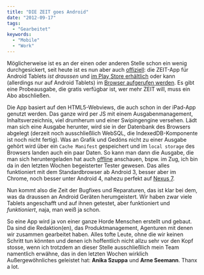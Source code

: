 ```yaml
---
title: "DIE ZEIT goes Android"
date: "2012-09-17"
tags:
  - "Gearbeitet"
keywords:
  - "Mobile"
  - "Work"
---
```


Möglicherweise ist es an der einen oder anderen Stelle schon ein wenig durchgesickert, seit heute ist es nun aber auch [offiziell](http://www.zeitverlag.de/pressemitteilungen/die-zeit-app-ab-sofort-fur-android-tablets-trusted-shops-siegel-fur-das-digital-paket-der-zeit/): die ZEIT-App für Android Tablets _ist draussen_ und [im Play Store erhältlich](https://play.google.com/store/apps/details?id=de.zeit.webapp.android) oder kann (allerdings nur auf Android Tablets) im [Browser aufgerufen werden](https://webapp.zeit.de). Es gibt eine Probeausgabe, die gratis verfügbar ist, wer mehr ZEIT will, muss ein Abo abschließen.

Die App basiert auf den HTML5-Webviews, die auch schon in der iPad-App genutzt werden. Das ganze wird per JS mit einem Ausgabenmanagement, Inhaltsverzeichnis, viel drumherum und einer Swipingengine versehen. Lädt man sich eine Ausgabe herunter, wird sie in der Datenbank des Browsers abgelegt (derzeit noch ausschließlich WebSQL, die IndexedDB-Komponente ist noch nicht fertig). Was an Grafik und Gedöns nicht zu einer Ausgabe gehört wird über ein `Cache Manifest` gespeichert und im `local storage` des Browsers landen auch ein paar Daten. So kann man dann die Ausgabe, die man sich heruntergeladen hat auch [offline](/codecandies/2012/03/20/offline/) anschauen, bspw. im Zug, ich bin da in den letzten Wochen begeisterter Tester gewesen. Das alles funktioniert mit dem Standardbrowser ab Android 3, besser aber im Chrome, noch besser unter Android 4, nahezu perfekt auf [Nexus 7](/codecandies/2012/09/04/habemus-nexus-7-3/).

Nun kommt also die Zeit der Bugfixes und Reparaturen, das ist klar bei dem, was da draussen an Android Geräten herumgeistert. Wir haben zwar viele Tablets angeschafft und auf ihnen getestet, aber funktioniert und _funktioniert_, naja, man weiß ja schon.

So eine App wird ja von einer ganze Horde Menschen erstellt und gebaut. Da sind die Redaktion(en), das Produktmanagement, Agenturen mit denen wir zusammen gearbeitet haben. Alles tofte Leute, ohne die wir keinen Schritt tun könnten und denen ich hoffentlich nicht allzu sehr vor den Kopf stosse, wenn ich trotzdem an dieser Stelle ausschließlich mein Team namentlich erwähne, das in den letzten Wochen wirklich Außergewöhnliches geleistet hat: **Anika Szuppa** und **Arne Seemann**. Thanx a lot.
